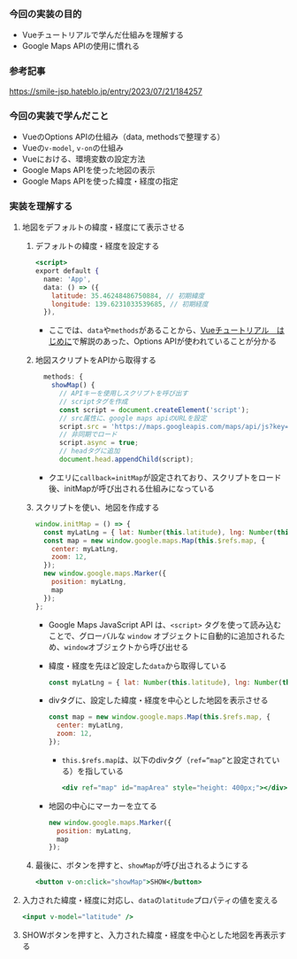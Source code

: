 ### 今回の実装の目的
- Vueチュートリアルで学んだ仕組みを理解する
- Google Maps APIの使用に慣れる

### 参考記事
https://smile-jsp.hateblo.jp/entry/2023/07/21/184257

### 今回の実装で学んだこと
- VueのOptions APIの仕組み（data, methodsで整理する）
- Vueの`v-model`, `v-on`の仕組み
- Vueにおける、環境変数の設定方法
- Google Maps APIを使った地図の表示
- Google Maps APIを使った緯度・経度の指定

### 実装を理解する
1. 地図をデフォルトの緯度・経度にて表示させる
    1. デフォルトの緯度・経度を設定する
        
        ```jsx
        <script>
        export default {
          name: 'App',
          data: () => ({
            latitude: 35.46248486750884, // 初期緯度
            longitude: 139.6231033539685, // 初期経度
          }),
        ```
        
        - ここでは、`data`や`methods`があることから、[Vueチュートリアル　はじめに](https://ja.vuejs.org/guide/introduction)で解説のあった、Options APIが使われていることが分かる
        
    2. 地図スクリプトをAPIから取得する
        
        ```jsx
          methods: {
            showMap() {
              // APIキーを使用しスクリプトを呼び出す
              // scriptタグを作成
              const script = document.createElement('script');
              // src属性に、google maps apiのURLを設定
              script.src = 'https://maps.googleapis.com/maps/api/js?key=API KEY&callback=initMap';
              // 非同期でロード
              script.async = true;
              // headタグに追加
              document.head.appendChild(script);
        ```
        
        - クエリに`callback=initMap`が設定されており、スクリプトをロード後、initMapが呼び出される仕組みになっている
        
    3. スクリプトを使い、地図を作成する
        
        ```jsx
        window.initMap = () => {
          const myLatLng = { lat: Number(this.latitude), lng: Number(this.longitude) };
          const map = new window.google.maps.Map(this.$refs.map, {
            center: myLatLng,
            zoom: 12,
          });
          new window.google.maps.Marker({
            position: myLatLng,
            map
          });
        };
        ```
        
        - Google Maps JavaScript API は、`<script>` タグを使って読み込むことで、グローバルな `window` オブジェクトに自動的に追加されるため、`window`オブジェクトから呼び出せる
        - 緯度・経度を先ほど設定した`data`から取得している
            
            ```jsx
            const myLatLng = { lat: Number(this.latitude), lng: Number(this.longitude) };
            ```
                        
        - divタグに、設定した緯度・経度を中心とした地図を表示させる
            
            ```jsx
            const map = new window.google.maps.Map(this.$refs.map, {
              center: myLatLng,
              zoom: 12,
            });
            ```
            
            - `this.$refs.map`は、以下のdivタグ（`ref=”map”`と設定されている）を指している
                
                ```jsx
                <div ref="map" id="mapArea" style="height: 400px;"></div>
                ```
                
        - 地図の中心にマーカーを立てる
            
            ```jsx
            new window.google.maps.Marker({
              position: myLatLng,
              map
            });
            ```
            
    4. 最後に、ボタンを押すと、`showMap`が呼び出されるようにする
        
        ```jsx
        <button v-on:click="showMap">SHOW</button>
        ```
        
2. 入力された緯度・経度に対応し、`data`の`latitude`プロパティの値を変える
    
    ```jsx
    <input v-model="latitude" /> 
    ```
    

1. SHOWボタンを押すと、入力された緯度・経度を中心とした地図を再表示する

